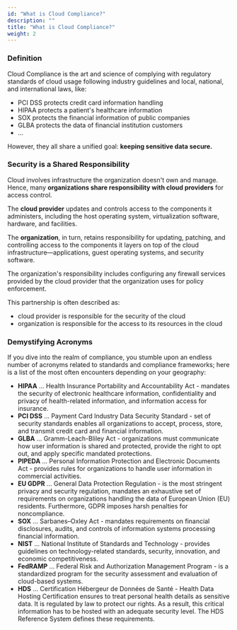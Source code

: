 ```yaml
---
id: "What is Cloud Compliance?"
description: ""
title: "What is Cloud Compliance?"
weight: 2
---
```



### Definition

Cloud Compliance is the art and science of complying with regulatory standards of cloud usage following industry guidelines and local, national, and international laws, like:

- PCI DSS protects credit card information handling
- HIPAA protects a patient's healthcare information
- SOX protects the financial information of public companies
- GLBA protects the data of financial institution customers
- ...

However, they all share a unified goal: **keeping sensitive data secure.**

### Security is a Shared Responsibility

Cloud involves infrastructure the organization doesn't own and manage. Hence, many **organizations share responsibility with cloud providers** for access control.

The **cloud provider** updates and controls access to the components it administers, including the host operating system, virtualization software, hardware, and facilities.

The **organization**, in turn, retains responsibility for updating, patching, and controlling access to the components it layers on top of the cloud infrastructure—applications, guest operating systems, and security software.

The organization's responsibility includes configuring any firewall services provided by the cloud provider that the organization uses for policy enforcement.

This partnership is often described as:

- cloud provider is responsible for the security of the cloud
- organization is responsible for the access to its resources in the cloud

### Demystifying Acronyms

If you dive into the realm of compliance, you stumble upon an endless number of acronyms related to standards and compliance frameworks; here is a list of the most often encounters depending on your geography:

- **HIPAA** ... Health Insurance Portability and Accountability Act - mandates the security of electronic healthcare information, confidentiality and privacy of health-related information, and information access for insurance.
- **PCI DSS** ... Payment Card Industry Data Security Standard - set of security standards enables all organizations to accept, process, store, and transmit credit card and financial information.
- **GLBA** ... Gramm-Leach-Bliley Act - organizations must communicate how user information is shared and protected, provide the right to opt out, and apply specific mandated protections.
- **PIPEDA** ... Personal Information Protection and Electronic Documents Act - provides rules for organizations to handle user information in commercial activities.
- **EU GDPR** ... General Data Protection Regulation - is the most stringent privacy and security regulation, mandates an exhaustive set of requirements on organizations handling the data of European Union (EU) residents. Furthermore, GDPR imposes harsh penalties for noncompliance.
- **SOX** ... Sarbanes–Oxley Act - mandates requirements on financial disclosures, audits, and controls of information systems processing financial information.
- **NIST** ... National Institute of Standards and Technology - provides guidelines on technology-related standards, security, innovation, and economic competitiveness.
- **FedRAMP** ... Federal Risk and Authorization Management Program - is a standardized program for the security assessment and evaluation of cloud-based systems.
- **HDS** ... Certification Hébergeur de Données de Santé - Health Data Hosting Certification ensures to treat personal health details as sensitive data. It is regulated by law to protect our rights. As a result, this critical information has to be hosted with an adequate security level. The HDS Reference System defines these requirements.

